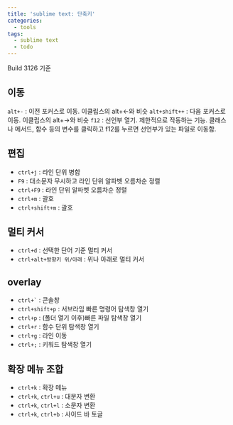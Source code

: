 ```yaml
---
title: 'sublime text: 단축키'
categories:
  - tools
tags:
  - sublime text
  - todo
---
```


Build 3126 기준

## 이동
`alt+-` : 이전 포커스로 이동. 이클립스의 alt+←와 비슷
`alt+shift++` : 다음 포커스로 이동. 이클립스의 alt+→와 비슷
`f12` : 선언부 열기. 제한적으로 작동하는 기능. 클래스나 메서드, 함수 등의 변수를 클릭하고 f12를 누르면 선언부가 있는 파일로 이동함.

## 편집
- `ctrl+j` : 라인 단위 병합
- `F9` : 대소문자 무시하고 라인 단위 알파벳 오름차순 정렬
- `ctrl+F9` : 라인 단위 알파벳 오름차순 정렬
- `ctrl+m` : 괄호
- `ctrl+shift+m` : 괄호

## 멀티 커서
- `ctrl+d` : 선택한 단어 기준 멀티 커서
- `ctrl+alt+방향키 위/아래` : 위나 아래로 멀티 커서

## overlay
- `` ctrl+` `` : 콘솔창
- `ctrl+shift+p` : 서브라임 빠른 명령어 탐색창 열기
- `ctrl+p` : (폴더 열기 이후)빠른 파일 탐색창 열기
- `ctrl+r` : 함수 단위 탐색창 열기
- `ctrl+g` : 라인 이동
- `ctrl+;` : 키워드 탐색창 열기

## 확장 메뉴 조합
- `ctrl+k` : 확장 메뉴
- `ctrl+k`, `ctrl+u` : 대문자 변환
- `ctrl+k`, `ctrl+l` : 소문자 변환
- `ctrl+k`, `ctrl+b` : 사이드 바 토글
